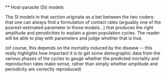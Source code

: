 ** Host-parasite (SI) models

The SI models in that section originate as a bet between the two coders: that one can always find a formulation of contact rates (arguably one of the poorest-estimated parameter in those models...) that produces the right amplitude and perodicities to explain a given population cycles. The reader will be able to play with parameters and judge whether that is true. 

(of course, this depends on the mortality induced by the disease -- this really highlights how important it is to get some demographic data from the various phases of the cycles to gauge whether the predicted mortality and reproduction rates make sense, rather than simply whether amplitude and periodicity are correctly reproduced)


